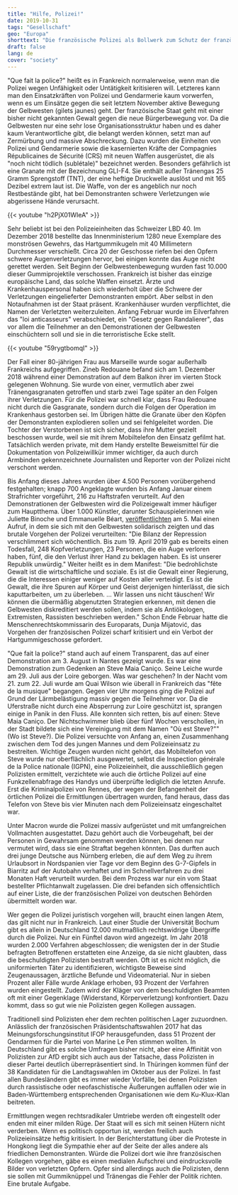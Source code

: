 ```yaml
---
title: "Hilfe, Polizei!"
date: 2019-10-31
tags: "Gesellschaft"
geo: "Europa"
shorttext: "Die französische Polizei als Bollwerk zum Schutz der franzöischen Macrons der Gesellschaft. Es vertrete die Eliten, nicht das böse Volk."
draft: false
lang: de
cover: "society"
---
```


"Que fait la police?" heißt es in Frankreich normalerweise, wenn man die Polizei wegen Unfähigkeit oder Untätigkeit kritisieren will. Letzteres kann man den Einsatzkräften von Polizei und Gendarmerie kaum vorwerfen, wenn es um Einsätze gegen die seit letztem November aktive Bewegung der Gelbwesten (gilets jaunes) geht. Der französische Staat geht mit einer bisher nicht gekannten Gewalt gegen die neue Bürgerbewegung vor. Da die Gelbwesten nur eine sehr lose Organisationsstruktur haben und es daher kaum Verantwortliche gibt, die belangt werden können, setzt man auf Zermürbung und massive Abschreckung. Dazu wurden die Einheiten von Polizei und Gendarmerie sowie die kasernierten Kräfte der Compagnies Républicaines de Sécurité (CRS) mit neuen Waffen ausgerüstet, die als "noch nicht tödlich (sublétale)" bezeichnet werden. Besonders gefährlich ist eine Granate mit der Bezeichnung GLI-F4. Sie enthält außer Tränengas 25 Gramm Sprengstoff (TNT), der eine heftige Druckwelle auslöst und mit 165 Dezibel extrem laut ist. Die Waffe, von der es angeblich nur noch Restbestände gibt, hat bei Demonstranten schwere Verletzungen wie abgerissene Hände verursacht.

{{< youtube "h2PjX01WIeA" >}}

Sehr beliebt ist bei den Polizeieinheiten das Schweizer LBD 40. Im Dezember 2018 bestellte das Innenministerium 1280 neue Exemplare des monströsen Gewehrs, das Hartgummikugeln mit 40 Millimetern Durchmesser verschießt. Circa 20 der Geschosse riefen bei den Opfern schwere Augenverletzungen hervor, bei einigen konnte das Auge nicht gerettet werden. Seit Beginn der Gelbwestenbewegung wurden fast 10.000 dieser Gummiprojektile verschossen. Frankreich ist bisher das einzige europäische Land, das solche Waffen einsetzt. Ärzte und Krankenhauspersonal haben sich wiederholt über die Schwere der Verletzungen eingelieferter Demonstranten empört. Aber selbst in den Notaufnahmen ist der Staat präsent. Krankenhäuser wurden verpflichtet, die Namen der Verletzten weiterzuleiten. Anfang Februar wurde im Eilverfahren das "loi anticasseurs" verabschiedet, ein "Gesetz gegen Randalierer", das vor allem die Teilnehmer an den Demonstrationen der Gelbwesten einschüchtern soll und sie in die terroristische Ecke stellt.

{{< youtube "59rygtbomqI" >}} 

Der Fall einer 80-jährigen Frau aus Marseille wurde sogar außerhalb Frankreichs aufgegriffen. Zineb Redouane befand sich am 1. Dezember 2018 während einer Demonstration auf dem Balkon ihrer im vierten Stock gelegenen Wohnung. Sie wurde von einer, vermutlich aber zwei Tränengasgranaten getroffen und starb zwei Tage später an den Folgen ihrer Verletzungen. Für die Polizei war schnell klar, dass Frau Redouane nicht durch die Gasgranate, sondern durch die Folgen der Operation im Krankenhaus gestorben sei. Im Übrigen hätte die Granate über den Köpfen der Demonstranten explodieren sollen und sei fehlgeleitet worden. Die Tochter der Verstorbenen ist sich sicher, dass ihre Mutter gezielt beschossen wurde, weil sie mit ihrem Mobiltelefon den Einsatz gefilmt hat. Tatsächlich werden private, mit dem Handy erstellte Beweismittel für die Dokumentation von Polizeiwillkür immer wichtiger, da auch durch Armbinden gekennzeichnete Journalisten und Reporter von der Polizei nicht verschont werden.

Bis Anfang dieses Jahres wurden über 4.500 Personen vorübergehend festgehalten; knapp 700 Angeklagte wurden bis Anfang Januar einem Strafrichter vorgeführt, 216 zu Haftstrafen verurteilt. Auf den Demonstrationen der Gelbwesten wird die Polizeigewalt immer häufiger zum Hauptthema. Über 1.000 Künstler, darunter Schauspielerinnen wie Juliette Binoche und Emmanuelle Béart, [veröffentlichten](https://www.nousnesommespasdupes.fr/ "L’APPEL DES ARTISTES, CRÉATEURS ET CRÉATRICES") am 5. Mai einen Aufruf, in dem sie sich mit den Gelbwesten solidarisch zeigten und das brutale Vorgehen der Polizei verurteilten: "Die Bilanz der Repression verschlimmert sich wöchentlich. Bis zum 19. April 2019 gab es bereits einen Todesfall, 248 Kopfverletzungen, 23 Personen, die ein Auge verloren haben, fünf, die den Verlust ihrer Hand zu beklagen haben. Es ist unserer Republik unwürdig." Weiter heißt es in dem Manifest: "Die bedrohlichste Gewalt ist die wirtschaftliche und soziale. Es ist die Gewalt einer Regierung, die die Interessen einiger weniger auf Kosten aller verteidigt. Es ist die Gewalt, die ihre Spuren auf Körper und Geist derjenigen hinterlässt, die sich kaputtarbeiten, um zu überleben. ... Wir lassen uns nicht täuschen! Wir können die übermäßig abgenutzten Strategien erkennen, mit denen die Gelbwesten diskreditiert werden sollen, indem sie als Antiökologen, Extremisten, Rassisten beschrieben werden." Schon Ende Februar hatte die Menschenrechtskommissarin des Europarats, Dunja Mijatović, das Vorgehen der französischen Polizei scharf kritisiert und ein Verbot der Hartgummigeschosse gefordert.

"Que fait la police?" stand auch auf einem Transparent, das auf einer Demonstration am 3. August in Nantes gezeigt wurde. Es war eine Demonstration zum Gedenken an Steve Maia Caniço. Seine Leiche wurde am 29. Juli aus der Loire geborgen. Was war geschehen? In der Nacht vom 21. zum 22. Juli wurde am Quai Wilson wie überall in Frankreich das "fête de la musique" begangen. Gegen vier Uhr morgens ging die Polizei auf Grund der Lärmbelästigung massiv gegen die Teilnehmer vor. Da die Uferstraße nicht durch eine Absperrung zur Loire geschützt ist, sprangen einige in Panik in den Fluss. Alle konnten sich retten, bis auf einen: Steve Maia Caniço. Der Nichtschwimmer blieb über fünf Wochen verschollen, in der Stadt bildete sich eine Vereinigung mit dem Namen "Où est Steve?"" (Wo ist Steve?). Die Polizei versuchte von Anfang an, einen Zusammenhang zwischen dem Tod des jungen Mannes und dem Polizeieinsatz zu bestreiten. Wichtige Zeugen wurden nicht gehört, das Mobiltelefon von Steve wurde nur oberflächlich ausgewertet, selbst die Inspection générale de la Police nationale (IGPN), eine Polizeieinheit, die ausschließlich gegen Polizisten ermittelt, verzichtete wie auch die örtliche Polizei auf eine Funkzellenabfrage des Handys und überprüfte lediglich die letzten Anrufe. Erst die Kriminalpolizei von Rennes, der wegen der Befangenheit der örtlichen Polizei die Ermittlungen übertragen wurden, fand heraus, dass das Telefon von Steve bis vier Minuten nach dem Polizeieinsatz eingeschaltet war.

Unter Macron wurde die Polizei massiv aufgerüstet und mit umfangreichen Vollmachten ausgestattet. Dazu gehört auch die Vorbeugehaft, bei der Personen in Gewahrsam genommen werden können, bei denen nur vermutet wird, dass sie eine Straftat begehen könnten. Das durften auch drei junge Deutsche aus Nürnberg erleben, die auf dem Weg zu ihrem Urlaubsort in Nordspanien vier Tage vor dem Beginn des G-7-Gipfels in Biarritz auf der Autobahn verhaftet und im Schnellverfahren zu drei Monaten Haft verurteilt wurden. Bei dem Prozess war nur ein vom Staat bestellter Pflichtanwalt zugelassen. Die drei befanden sich offensichtlich auf einer Liste, die der französischen Polizei von deutschen Behörden übermittelt worden war.

Wer gegen die Polizei juristisch vorgehen will, braucht einen langen Atem, das gilt nicht nur in Frankreich. Laut einer Studie der Universität Bochum gibt es allein in Deutschland 12.000 mutmaßlich rechtswidrige Übergriffe durch die Polizei. Nur ein Fünftel davon wird angezeigt. Im Jahr 2018 wurden 2.000 Verfahren abgeschlossen; die wenigsten der in der Studie befragten Betroffenen erstatteten eine Anzeige, da sie nicht glaubten, dass die beschuldigten Polizisten bestraft werden. Oft ist es nicht möglich, die uniformierten Täter zu identifizieren, wichtigste Beweise sind Zeugenaussagen, ärztliche Befunde und Videomaterial. Nur in sieben Prozent aller Fälle wurde Anklage erhoben, 93 Prozent der Verfahren wurden eingestellt. Zudem wird der Kläger von dem beschuldigten Beamten oft mit einer Gegenklage (Widerstand, Körperverletzung) konfrontiert. Dazu kommt, dass so gut wie nie Polizisten gegen Kollegen aussagen.

Traditionell sind Polizisten eher dem rechten politischen Lager zuzuordnen. Anlässlich der französischen Präsidentschaftswahlen 2017 hat das Meinungsforschungsinstitut IFOP herausgefunden, dass 51 Prozent der Gendarmen für die Partei von Marine Le Pen stimmen wollten. In Deutschland gibt es solche Umfragen bisher nicht, aber eine Affinität von Polizisten zur AfD ergibt sich auch aus der Tatsache, dass Polizisten in dieser Partei deutlich überrepräsentiert sind. In Thüringen kommen fünf der 38 Kandidaten für die Landtagswahlen im Oktober aus der Polizei. In fast allen Bundesländern gibt es immer wieder Vorfälle, bei denen Polizisten durch rassistische oder neofaschistische Äußerungen auffallen oder wie in Baden-Württemberg entsprechenden Organisationen wie dem Ku-Klux-Klan beitreten.

Ermittlungen wegen rechtsradikaler Umtriebe werden oft eingestellt oder enden mit einer milden Rüge. Der Staat will es sich mit seinen Hütern nicht verderben. Wenn es politisch opportun ist, werden freilich auch Polizeieinsätze heftig kritisiert. In der Berichterstattung über die Proteste in Hongkong liegt die Sympathie eher auf der Seite der alles andere als friedlichen Demonstranten. Würde die Polizei dort wie ihre französischen Kollegen vorgehen, gäbe es einen medialen Aufschrei und eindrucksvolle Bilder von verletzten Opfern. Opfer sind allerdings auch die Polizisten, denn sie sollen mit Gummiknüppel und Tränengas die Fehler der Politik richten. Eine brutale Aufgabe.
